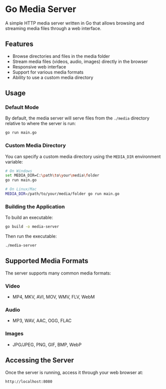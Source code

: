 # Go Media Server

A simple HTTP media server written in Go that allows browsing and streaming media files through a web interface.

## Features

- Browse directories and files in the media folder
- Stream media files (videos, audio, images) directly in the browser
- Responsive web interface
- Support for various media formats
- Ability to use a custom media directory

## Usage

### Default Mode

By default, the media server will serve files from the `./media` directory relative to where the server is run:

```bash
go run main.go
```

### Custom Media Directory

You can specify a custom media directory using the `MEDIA_DIR` environment variable:

```bash
# On Windows
set MEDIA_DIR=C:\path\to\your\media\folder
go run main.go

# On Linux/Mac
MEDIA_DIR=/path/to/your/media/folder go run main.go
```

### Building the Application

To build an executable:

```bash
go build -o media-server
```

Then run the executable:

```bash
./media-server
```

## Supported Media Formats

The server supports many common media formats:

### Video
- MP4, MKV, AVI, MOV, WMV, FLV, WebM

### Audio
- MP3, WAV, AAC, OGG, FLAC

### Images
- JPG/JPEG, PNG, GIF, BMP, WebP

## Accessing the Server

Once the server is running, access it through your web browser at:

```
http://localhost:8080
```
